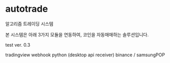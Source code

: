 # autotrade

알고리즘 트레이딩 시스템

본 시스템은 아래 3가지 모듈을 연동하여, 코인을 자동매매하는 솔루션입니다.

test ver. 0.3

tradingview webhook
python (desktop api receiver)
binance / samsungPOP
